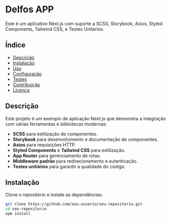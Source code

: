 # Delfos APP

Este é um aplicativo Next.js com suporte a SCSS, Storybook, Axios, Styled Components, Tailwind CSS, e Testes Unitários.

## Índice

- [Descrição](#descrição)
- [Instalação](#instalação)
- [Uso](#uso)
- [Configuração](#configuração)
- [Testes](#testes)
- [Contribuição](#contribuição)
- [Licença](#licença)

## Descrição

Este projeto é um exemplo de aplicação Next.js que demonstra a integração com várias ferramentas e bibliotecas modernas:

- **SCSS** para estilização de componentes.
- **Storybook** para desenvolvimento e documentação de componentes.
- **Axios** para requisições HTTP.
- **Styled Components** e **Tailwind CSS** para estilização.
- **App Router** para gerenciamento de rotas.
- **Middleware padrão** para redirecionamento e autenticação.
- **Testes unitários** para garantir a qualidade do código.

## Instalação

Clone o repositório e instale as dependências:

```bash
git clone https://github.com/seu-usuario/seu-repositorio.git
cd seu-repositorio
npm install